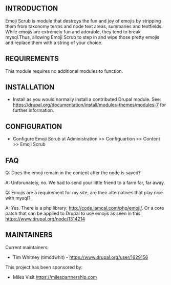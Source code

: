 INTRODUCTION
------------
Emoji Scrub is  module that destroys the fun and joy of emojis by stripping them
from taxonomy terms and node text areas, summaries and textfields.  While emojis
are extremely fun  and adorable, they tend to break mysql.Thus, allowing Emoji
Scrub to step in and wipe those pretty emojis and replace them with a string of
your choice.


REQUIREMENTS
------------
This module requires no additional modules to function.


INSTALLATION
------------
 * Install as you would normally install a contributed Drupal module. See:
   https://drupal.org/documentation/install/modules-themes/modules-7
   for further information.


CONFIGURATION
-------------
 * Configure Emoji Scrub at Administration >> Configuartion >> Content >> Emoji
   Scrub


FAQ
---
Q: Does the emoji remain in the content after the node is saved?

A: Unforunately, no. We had to send your little friend to a farm far, far away.


Q: Emojis are a requirement for my site, are their alternatives that play nice
   with mysql?

A: Yes. There is a php library: http://code.iamcal.com/php/emoji/. Or a core
   patch that can be applied to Drupal to use emojis as seen in this:
   https://www.drupal.org/node/1314214


MAINTAINERS
-----------
Current maintainers:
 * Tim Whitney (timodwhit) - https://www.drupal.org/user/1629156


This project has been sponsored by:
 * Miles
 Visit https://milespartnership.com
